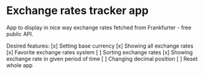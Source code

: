 # Exchange rates tracker app

App to display in nice way exchange rates fetched from Frankfurter - free public API.

Desired features:
[x] Setting base currency
[x] Showing all exchange rates
[x] Favorite exchange rates system
[ ] Sorting exchange rates
[x] Showing exchange rate in given period of time
[ ] Changing decimal position
[ ] Reset whole app
